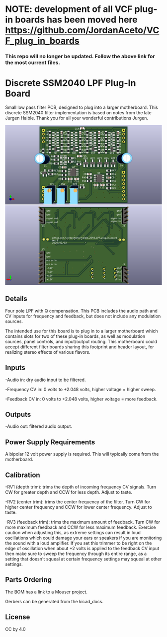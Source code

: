 # NOTE: development of all VCF plug-in boards has been moved here https://github.com/JordanAceto/VCF_plug_in_boards
### This repo will no longer be updated. Follow the above link for the most current files.

# Discrete SSM2040 LPF Plug-In Board 

Small low pass filter PCB, designed to plug into a larger motherboard. This discrete SSM2040 filter implementation is based on notes from the late Jurgen Haible. Thank you for all your wonderful contributions Jurgen.

![](pics/pcb_front.png) ![](pics/pcb_rear.png)


## Details

Four pole LPF with Q compensation. This PCB includes the audio path and CV inputs for frequency and feedback, but does not include any modulation sources.

The intended use for this board is to plug in to a larger motherboard which contains slots for two of these plug-in boards, as well as modulation sources, panel controls, and input/output routing. This motherboard could accept different filter boards sharing this footprint and header layout, for realizing stereo effects of various flavors.


## Inputs

-Audio in: dry audio input to be filtered.

-Frequency CV in: 0 volts to +2.048 volts, higher voltage = higher sweep.

-Feedback CV in: 0 volts to +2.048 volts, higher voltage = more feedback.


## Outputs

-Audio out: filtered audio output.


## Power Supply Requirements

A bipolar 12 volt power supply is required. This will typically come from the motherboard.


## Calibration

-RV1 (depth trim): trims the depth of incoming frequency CV signals. Turn CW for greater depth and CCW for less depth. Adjust to taste.

-RV2 (center trim): trims the center frequency of the filter. Turn CW for higher center frequency and CCW for lower center frequency. Adjust to taste.

-RV3 (feedback trim): trims the maximum amount of feedback. Turn CW for more maximum feedback and CCW for less maximum feedback. Exercise caution when adjusting this, as extreme settings can result in loud oscillations which could damage your ears or speakers if you are monitoring the sound with a loud amplifier. If you set this trimmer to be right on the edge of oscillation when about +2 volts is applied to the feedback CV input then make sure to sweep the frequency through its entire range, as a setting that doesn't squeal at certain frequency settings may squeal at other settings.


## Parts Ordering
The BOM has a link to a Mouser project.

Gerbers can be generated from the kicad_docs.


## License
CC by 4.0
